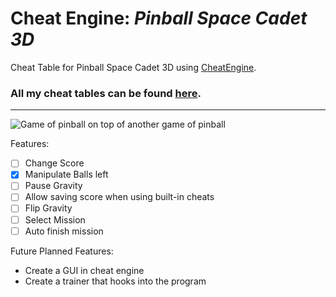 # Cheat Engine: *Pinball Space Cadet 3D*
Cheat Table for Pinball Space Cadet 3D using [CheatEngine](https://www.cheatengine.org).

### All my cheat tables can be found [here](https://github.com/CountDer3k/Cheat-Engine-Projects).
---------

![Game of pinball on top of another game of pinball](https://upload.wikimedia.org/wikipedia/en/thumb/4/45/Space_Cadet_Pinball%2C_Visual_Comparison_of_Full_Tilt_and_Windows_XP_versions.png/300px-Space_Cadet_Pinball%2C_Visual_Comparison_of_Full_Tilt_and_Windows_XP_versions.png)

Features:
- [ ] Change Score
- [X] Manipulate Balls left
- [ ] Pause Gravity
- [ ] Allow saving score when using built-in cheats
- [ ] Flip Gravity
- [ ] Select Mission 
- [ ] Auto finish mission
  
Future Planned Features:
 * Create a GUI in cheat engine
 * Create a trainer that hooks into the program
